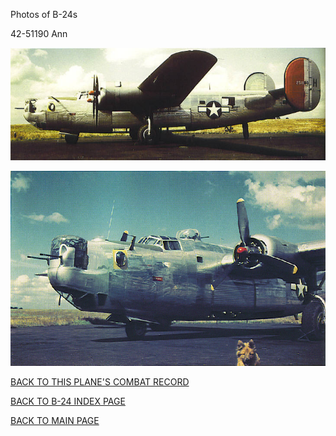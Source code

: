 
Photos of B-24s






 




42-51190 Ann  

![](42-51190.jpg)  
  
  

![](42-51190a.jpg)  
  

[BACK TO THIS PLANE'S COMBAT RECORD](../b24s/42-51190.md)  

[BACK TO B-24 INDEX PAGE](../000b24s.md)  

[BACK TO MAIN PAGE](../index.md)


